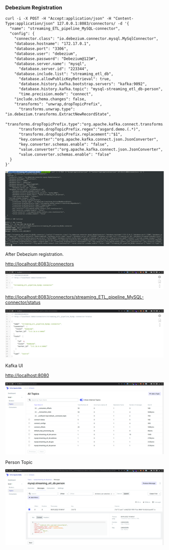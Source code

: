### Debezium Registration

~~~shell
curl -i -X POST -H "Accept:application/json" -H "Content-Type:application/json" 127.0.0.1:8083/connectors/ -d '{
  "name": "streaming_ETL_pipeline_MySQL-connector",
  "config": {
    "connector.class": "io.debezium.connector.mysql.MySqlConnector",
    "database.hostname": "172.17.0.1",
    "database.port": "3306",
    "database.user": "debezium",
    "database.password": "Debezium@123#",
    "database.server.name": "mysql",
	  "database.server.id": "223344",
    "database.include.list": "streaming_etl_db",
	  "database.allowPublicKeyRetrieval": true,
	  "database.history.kafka.bootstrap.servers": "kafka:9092",
	  "database.history.kafka.topic": "mysql-streaming_etl_db-person",
	  "time.precision.mode": "connect",
    "include.schema.changes": false,
    "transforms": "unwrap,dropTopicPrefix",
	  "transforms.unwrap.type": "io.debezium.transforms.ExtractNewRecordState",
	  "transforms.dropTopicPrefix.type":"org.apache.kafka.connect.transforms.RegexRouter",
	  "transforms.dropTopicPrefix.regex":"asgard.demo.(.*)",
	  "transforms.dropTopicPrefix.replacement":"$1",
	  "key.converter":"org.apache.kafka.connect.json.JsonConverter",
	  "key.converter.schemas.enable": "false",
	  "value.converter":"org.apache.kafka.connect.json.JsonConverter",
	  "value.converter.schemas.enable": "false"
  }
}'
~~~

![debezium-registration](images/01-debezium-registration.png)

After Debezium registration.

[http://localhost:8083/connectors](http://localhost:8083/connectors)  

![connectors](images/02-debezium-connectors.png)

[http://localhost:8083/connectors/streaming_ETL_pipeline_MySQL-connector/status](http://localhost:8083/connectors/streaming_ETL_pipeline_MySQL-connector/status) 

![connector-status](images/03-debezium-connector-status.png)

Kafka UI

[http://localhost:8080](http://localhost:8080)  

![Kafka UI after Debezium Registration](images/05-kafka-topics-after-registration.png)   

Person Topic

![Person Topic](images/06-kafka-topic-message.png)  
